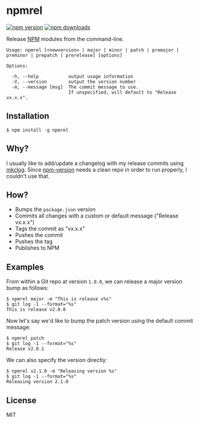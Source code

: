 # npmrel

[![npm version](https://img.shields.io/npm/v/npmrel.svg?style=flat-square)](https://www.npmjs.com/package/npmrel)
[![npm downloads](https://img.shields.io/npm/dm/npmrel.svg?style=flat-square)](https://www.npmjs.com/package/npmrel)

Release [NPM](https://www.npmjs.org/) modules from the command-line.

```
Usage: npmrel [<newversion> | major | minor | patch | premajor | preminor | prepatch | prerelease] [options]

Options:

  -h, --help           output usage information
  -V, --version        output the version number
  -m, --message [msg]  The commit message to use.
                       If unspecified, will default to "Release vx.x.x".
```

## Installation

```
$ npm install -g npmrel
```

## Why?

I usually like to add/update a changelog with my release commits using [mkclog](https://www.npmjs.org/package/mkclog). Since [npm-version](https://www.npmjs.org/doc/cli/npm-version.html) needs a clean repo in order to run properly, I couldn't use that. 

## How?

 * Bumps the `package.json` version
 * Commits all changes with a custom or default message ("Release vx.x.x")
 * Tags the commit as "vx.x.x"
 * Pushes the commit
 * Pushes the tag
 * Publishes to NPM

## Examples

From within a Git repo at version `1.0.0`, we can release a major version bump as follows:

```
$ npmrel major -m "This is release v%s"
$ git log -1 --format="%s"
This is release v2.0.0
```

Now let's say we'd like to bump the patch version using the default commit message:

```
$ npmrel patch
$ git log -1 --format="%s"
Release v2.0.1
```

We can also specify the version directly:

```
$ npmrel v2.1.0 -m "Releasing version %s"
$ git log -1 --format="%s"
Releasing version 2.1.0
```

## License

MIT